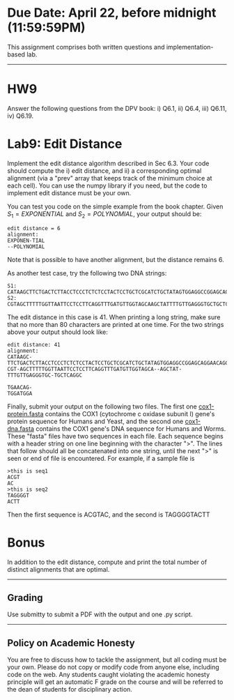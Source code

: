 <!--
.. title: HW9
.. slug: algo_hw9
.. date: 2021-04-16 13:26:01 UTC-04:00
.. tags: 
.. category: 
.. link: 
.. description: 
.. has_math: True
.. type: text
-->

# **Due Date**: April 22, before midnight (11:59:59PM)

This assignment comprises both written questions and
implementation-based lab.

---

# HW9

Answer the following questions from the DPV book: i) Q6.1, ii) Q6.4, iii)
Q6.11, iv) Q6.19.


# Lab9: Edit Distance

Implement the edit distance algorithm described in Sec 6.3. Your code should
compute the i) edit distance, and ii) a corresponding optimal alignment (via a
"prev" array that keeps track of the minimum choice at each cell). 
You can use the numpy library if you need, but the code to implement edit
distance must be your own.

You can test you code on the simple example from the book chapter. Given
$S_1 = EXPONENTIAL$ and $S_2 = POLYNOMIAL$, your output should be:

    edit distance = 6
    alignment:
    EXPONEN-TIAL
    --POLYNOMIAL

Note that is possible to have another alignment, but the distance remains 6.

As another test case, try the following two DNA strings:

    S1: CATAAGCTTCTGACTCTTACCTCCCTCTCTCCTACTCCTGCTCGCATCTGCTATAGTGGAGGCCGGAGCAGGAACAGGTTGAACAG
    S2: CGTAGCTTTTTGGTTAATTCCTCCTTCAGGTTTGATGTTGGTAGCAAGCTATTTTGTTGAGGGTGCTGCTCAGGCTGGATGGA

The edit distance in this case is 41. When printing a long string, make sure
that no more than 80 characters are printed at one time. For the two strings
above your output should look like:

    edit distance: 41
    alignment:
    CATAAGC-TTCTGACTCTTACCTCCCTCTCTCCTACTCCTGCTCGCATCTGCTATAGTGGAGGCCGGAGCAGGAACAGGT
    CGT-AGCTTTTTGGTTAATTCCTCCTTCAGGTTTGATGTTGGTAGCA--AGCTAT-TTTGTTGAGGGTGC-TGCTCAGGC

    TGAACAG-
    TGGATGGA


Finally, submit your output on the following two files. The first one 
[cox1-protein.fasta](http://www.cs.rpi.edu/~zaki/CS2300/data/cox1-protein.fasta)
contains the COX1 (cytochrome c oxidase subunit I) gene's protein sequence for Humans and Yeast, and the second
one
[cox1-dna.fasta](http://www.cs.rpi.edu/~zaki/CS2300/data/cox1-dna.fasta)
contains the COX1 gene's DNA sequence for Humans and Worms. These "fasta"
files have two sequences in each file. Each sequence begins with a header
string on one line beginning with the character ">". The lines that follow
should all be concatenated into one string, until the next ">" is seen or
end of file is encountered. For example, if a sample file is 
    
    >this is seq1
    ACGT
    AC
    >this is seq2
    TAGGGGT
    ACTT

Then the first sequence is ACGTAC, and the second is TAGGGGTACTT

# Bonus 

In addition to the edit distance, compute and print the total number of
distinct alignments that are optimal. 

---

## Grading

Use submitty to submit a PDF with the output and one .py script.  

---

## Policy on Academic Honesty

You are free to discuss how to tackle the assignment, but all coding
must be your own. Please do not copy or modify code from anyone else,
including code on the web. Any students caught violating the academic
honesty principle will get an automatic F grade on the course and will
be referred to the dean of students for disciplinary action.

